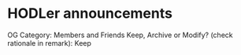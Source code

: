 # HODLer announcements

OG Category: Members and Friends
Keep, Archive or Modify? (check rationale in remark): Keep
